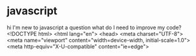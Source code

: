# javascript
hi I'm new to javascript a question what do I need to improve my code?          &lt;!DOCTYPE html> &lt;html lang="en"> &lt;head>     &lt;meta charset="UTF-8">     &lt;meta name="viewport" content="width=device-width, initial-scale=1.0">     &lt;meta http-equiv="X-U-compatible" content="ie=edge">   
